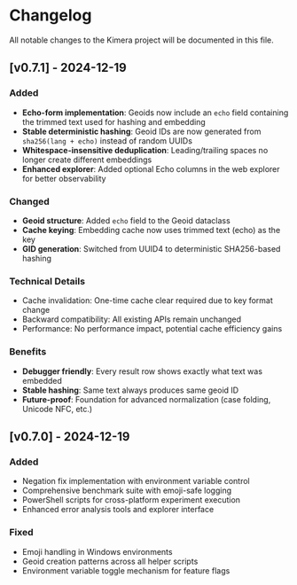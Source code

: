 # Changelog

All notable changes to the Kimera project will be documented in this file.

## [v0.7.1] - 2024-12-19

### Added
- **Echo-form implementation**: Geoids now include an `echo` field containing the trimmed text used for hashing and embedding
- **Stable deterministic hashing**: Geoid IDs are now generated from `sha256(lang + echo)` instead of random UUIDs
- **Whitespace-insensitive deduplication**: Leading/trailing spaces no longer create different embeddings
- **Enhanced explorer**: Added optional Echo columns in the web explorer for better observability

### Changed
- **Geoid structure**: Added `echo` field to the Geoid dataclass
- **Cache keying**: Embedding cache now uses trimmed text (echo) as the key
- **GID generation**: Switched from UUID4 to deterministic SHA256-based hashing

### Technical Details
- Cache invalidation: One-time cache clear required due to key format change
- Backward compatibility: All existing APIs remain unchanged
- Performance: No performance impact, potential cache efficiency gains

### Benefits
- **Debugger friendly**: Every result row shows exactly what text was embedded
- **Stable hashing**: Same text always produces same geoid ID
- **Future-proof**: Foundation for advanced normalization (case folding, Unicode NFC, etc.)

## [v0.7.0] - 2024-12-19

### Added
- Negation fix implementation with environment variable control
- Comprehensive benchmark suite with emoji-safe logging
- PowerShell scripts for cross-platform experiment execution
- Enhanced error analysis tools and explorer interface

### Fixed
- Emoji handling in Windows environments
- Geoid creation patterns across all helper scripts
- Environment variable toggle mechanism for feature flags